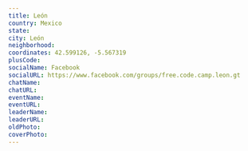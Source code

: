 ```yaml
---
title: León
country: Mexico
state: 
city: León
neighborhood: 
coordinates: 42.599126, -5.567319
plusCode:
socialName: Facebook
socialURL: https://www.facebook.com/groups/free.code.camp.leon.gt
chatName:
chatURL:
eventName:
eventURL:
leaderName:
leaderURL:
oldPhoto: 
coverPhoto:
---
```

